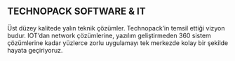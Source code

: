 ## TECHNOPACK SOFTWARE & IT

<p>
				Üst düzey kalitede yalın teknik çözümler. Technopack’in temsil ettiği vizyon budur. IOT’dan 
network çözümlerine, yazılım geliştirmeden 360 sistem çözümlerine kadar yüzlerce zorlu 
uygulamayı tek merkezde kolay bir şekilde hayata geçiriyoruz. 						
</p>
